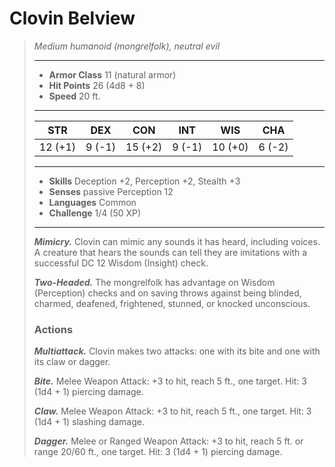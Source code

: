 # Clovin Belview
>*Medium humanoid (mongrelfolk), neutral evil*
>___
>- **Armor Class** 11 (natural armor)
>- **Hit Points** 26 (4d8 + 8)
>- **Speed** 20 ft.
>___
>|STR|DEX|CON|INT|WIS|CHA|
>|:---:|:---:|:---:|:---:|:---:|:---:|
>|12 (+1)|9 (-1)|15 (+2)|9 (-1)|10 (+0)|6 (-2)|
>___
>- **Skills** Deception +2, Perception +2, Stealth +3
>- **Senses** passive Perception 12
>- **Languages** Common
>- **Challenge** 1/4 (50 XP)
>___
>***Mimicry.*** Clovin can mimic any sounds it has heard, including voices. A creature that hears the sounds can tell they are imitations with a successful DC 12 Wisdom (Insight) check.  
>
>***Two-Headed.*** The mongrelfolk has advantage on Wisdom (Perception) checks and on saving throws against being blinded, charmed, deafened, frightened, stunned, or knocked unconscious.  
>
>### Actions
>***Multiattack.*** Clovin makes two attacks: one with its bite and one with its claw or dagger.  
>
>***Bite.*** Melee Weapon Attack: +3 to hit, reach 5 ft., one target. Hit: 3 (1d4 + 1) piercing damage.  
>
>***Claw.*** Melee Weapon Attack: +3 to hit, reach 5 ft., one target. Hit: 3 (1d4 + 1) slashing damage.  
>
>***Dagger.*** Melee  or Ranged Weapon Attack: +3 to hit, reach 5 ft. or range 20/60 ft., one target. Hit: 3 (1d4 + 1) piercing damage.